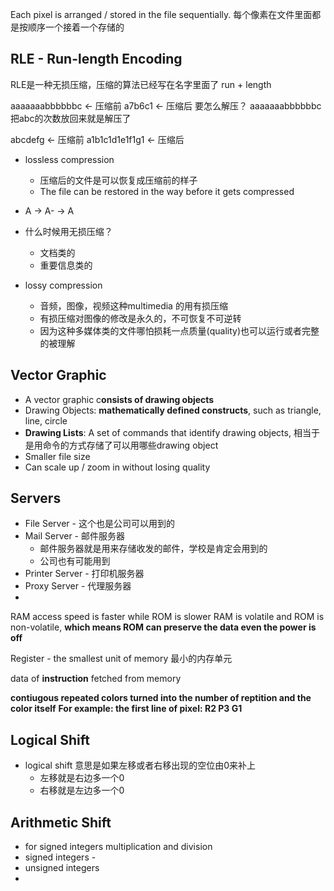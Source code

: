 
Each pixel is arranged / stored in the file sequentially.
每个像素在文件里面都是按顺序一个接着一个存储的

## RLE - Run-length Encoding

RLE是一种无损压缩，压缩的算法已经写在名字里面了
run + length

aaaaaaabbbbbbc   <- 压缩前
a7b6c1                     <- 压缩后
要怎么解压？
aaaaaaabbbbbbc 把abc的次数放回来就是解压了

abcdefg <- 压缩前
a1b1c1d1e1f1g1   <- 压缩后




- lossless compression
	- 压缩后的文件是可以恢复成压缩前的样子
	- The file can be restored in the way before it gets compressed
- A -> A-  -> A
- 什么时候用无损压缩？
	- 文档类的
	- 重要信息类的

- lossy compression
	- 音频，图像，视频这种multimedia 的用有损压缩
	- 有损压缩对图像的修改是永久的，不可恢复不可逆转
	- 因为这种多媒体类的文件哪怕损耗一点质量(quality)也可以运行或者完整的被理解




## Vector Graphic
- A vector graphic c**onsists of drawing objects**
- Drawing Objects: **mathematically defined constructs**, such as triangle, line, circle
- **Drawing Lists**: A set of commands that identify drawing objects, 相当于是用命令的方式存储了可以用哪些drawing object
- Smaller file size
- Can scale up / zoom in without losing quality



## Servers
- File Server - 这个也是公司可以用到的
- Mail Server - 邮件服务器
	- 邮件服务器就是用来存储收发的邮件，学校是肯定会用到的
	- 公司也有可能用到
- Printer Server - 打印机服务器
- Proxy Server - 代理服务器
-


RAM access speed is faster while ROM is slower
RAM is volatile and ROM is non-volatile, **which means ROM can preserve the data even the power is off**

Register - the smallest unit of memory
最小的内存单元

data of **instruction** fetched from memory

**contiugous repeated colors turned into the number of reptition and the color itself**
**For example: the first line of pixel: R2 P3 G1**


## Logical Shift
- logical shift 意思是如果左移或者右移出现的空位由0来补上
	- 左移就是右边多一个0
	- 右移就是左边多一个0

## Arithmetic Shift
 - for signed integers multiplication and division
 - signed integers - 
 - unsigned integers
 - 